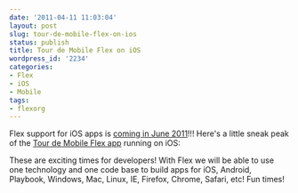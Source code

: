 ```yaml
---
date: '2011-04-11 11:03:04'
layout: post
slug: tour-de-mobile-flex-on-ios
status: publish
title: Tour de Mobile Flex on iOS
wordpress_id: '2234'
categories:
- Flex
- iOS
- Mobile
tags:
- flexorg
---
```


Flex support for iOS apps is [coming in June 2011](http://eon.businesswire.com/news/eon/20110410005103/en/Flash-Platform/Flex/Flash-Builder)!!!  Here's a little sneak peak of the [Tour de Mobile Flex app](http://flex.org/tourmobile) running on iOS:

These are exciting times for developers!  With Flex we will be able to use one technology and one code base to build apps for iOS, Android, Playbook, Windows, Mac, Linux, IE, Firefox, Chrome, Safari, etc!  Fun times!
